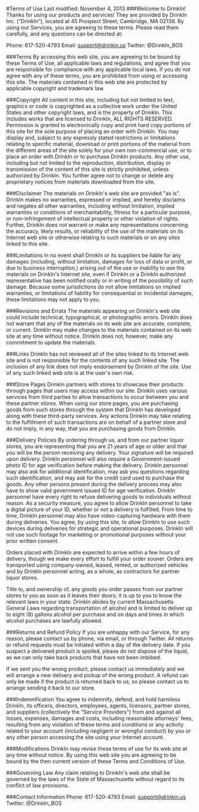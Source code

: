 #Terms of Use
Last modified: November 4, 2013
###Welcome to DrinkIn!
Thanks for using our products and services! They are provided by DrinkIn Inc. (“DrinkIn”), located at 45 Prospect Street, Cambridge, MA 02139. By using our Services, you are agreeing to these terms. Please read them carefully, and any questions can be directed at:

Phone: 617-520-4793
Email: support@drinkin.us
Twitter: @DrinkIn_BOS

###Terms
By accessing this web site, you are agreeing to be bound by these Terms of Use, all applicable laws and regulations, and agree that you are responsible for compliance with any applicable local laws. If you do not agree with any of these terms, you are prohibited from using or accessing this site. The materials contained in this web site are protected by applicable copyright and trademark law.

###Copyright
All content in this site, including but not limited to text, graphics or code is copyrighted as a collective work under the United States and other copyright laws, and is the property of DrinkIn. This includes works that are licensed to DrinkIn, ALL RIGHTS RESERVED. Permission is granted to electronically copy and print hard copy portions of this site for the sole purpose of placing an order with DrinkIn. You may display and, subject to any expressly stated restrictions or limitations relating to specific material, download or print portions of the material from the different areas of the site solely for your own non-commercial use, or to place an order with DrinkIn or to purchase DrinkIn products. Any other use, including but not limited to the reproduction, distribution, display or transmission of the content of this site is strictly prohibited, unless authorized by DrinkIn. You further agree not to change or delete any proprietary notices from materials downloaded from the site.

###Disclaimer
The materials on DrinkIn's web site are provided "as is". DrinkIn makes no warranties, expressed or implied, and hereby disclaims and negates all other warranties, including without limitation, implied warranties or conditions of merchantability, fitness for a particular purpose, or non-infringement of intellectual property or other violation of rights. Further, DrinkIn does not warrant or make any representations concerning the accuracy, likely results, or reliability of the use of the materials on its Internet web site or otherwise relating to such materials or on any sites linked to this site.

###Limitations
In no event shall DrinkIn or its suppliers be liable for any damages (including, without limitation, damages for loss of data or profit, or due to business interruption,) arising out of the use or inability to use the materials on DrinkIn's Internet site, even if DrinkIn or a DrinkIn authorized representative has been notified orally or in writing of the possibility of such damage. Because some jurisdictions do not allow limitations on implied warranties, or limitations of liability for consequential or incidental damages, these limitations may not apply to you.

###Revisions and Errata
The materials appearing on DrinkIn's web site could include technical, typographical, or photographic errors. DrinkIn does not warrant that any of the materials on its web site are accurate, complete, or current. DrinkIn may make changes to the materials contained on its web site at any time without notice. DrinkIn does not, however, make any commitment to update the materials.

###Links
DrinkIn has not reviewed all of the sites linked to its Internet web site and is not responsible for the contents of any such linked site. The inclusion of any link does not imply endorsement by DrinkIn of the site. Use of any such linked web site is at the user's own risk.

###Store Pages
DrinkIn partners with stores to showcase their products through pages that users may access within our site. DrinkIn uses various services from third parties to allow transactions to occur between you and these partner stores. When using our store pages, you are purchasing goods from such stores through the system that DrinkIn has developed along with these third-party services. Any actions DrinkIn may take relating to the fulfillment of such transactions are on behalf of a partner store and do not imply, in any way, that you are purchasing goods from DrinkIn.

###Delivery Policies
By ordering through us, and from our partner liquor stores, you are representing that you are 21 years of age or older and that you will be the person receiving any delivery. Your signature will be required upon delivery. DrinkIn personnel will also require a Government-issued photo ID for age verification before making the delivery. DrinkIn personnel may also ask for additional identification, may ask you questions regarding such identification, and may ask for the credit card used to purchase the goods. Any other persons present during the delivery process may also have to show valid government issued ID for age verification. DrinkIn personnel have every right to refuse delivering goods to individuals without reason.
As a security measure, you agree to allow DrinkIn personnel to take a digital picture of your ID, whether or not a delivery is fulfilled. From time to time, DrinkIn personnel may also have video-capturing hardware with them during deliveries. You agree, by using this site, to allow DrinkIn to use such devices during deliveries for strategic and operational purposes. DrinkIn will not use such footage for marketing or promotional purposes without your prior written consent.

Orders placed with DrinkIn are expected to arrive within a few hours of delivery, though we make every effort to fulfill your order sooner. Orders are transported using company-owned, leased, rented, or authorized vehicles and by DrinkIn personnel acting, as a whole, as contractors for partner liquor stores.

Title to, and ownership of, any goods you order passes from our partner stores to you as soon as it leaves their doors; it is up to you to know the relevant laws in your state. DrinkIn abides by current Massachusetts General Laws regarding transportation of alcohol and is limited to deliver up to eight (8) gallons alcohol per purchase and on days and times in which alcohol purchases are lawfully allowed.

###Returns and Refund Policy
If you are unhappy with our Service, for any reason, please contact us by phone, via email, or through Twitter. All returns or refund requests must be initiated within a day of the delivery date. If you suspect a delivered product is spoiled, please do not dispose of the liquid, as we can only take back products that have not been imbibed.

If we sent you the wrong product, please contact us immediately and we will arrange a new delivery and pickup of the wrong product. A refund can only be made if the product is returned back to us, so please contact us to arrange sending it back to our store.

###Indemnification
You agree to indemnify, defend, and hold harmless DrinkIn, its officers, directors, employees, agents, licensors, partner stores, and suppliers (collectively the "Service Providers") from and against all losses, expenses, damages and costs, including reasonable attorneys' fees, resulting from any violation of these terms and conditions or any activity related to your account (including negligent or wrongful conduct) by you or any other person accessing the site using your Internet account.

###Modifications
DrinkIn may revise these terms of use for its web site at any time without notice. By using this web site you are agreeing to be bound by the then current version of these Terms and Conditions of Use.

###Governing Law
Any claim relating to DrinkIn's web site shall be governed by the laws of the State of Massachusetts without regard to its conflict of law provisions.

###Contact Information
Phone: 617-520-4793
Email: support@drinkin.us
Twitter: @DrinkIn_BOS
